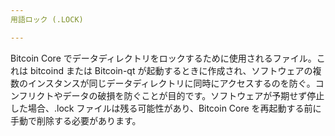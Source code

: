 ```yaml
---
用語ロック (.LOCK)

---
```

Bitcoin Core でデータディレクトリをロックするために使用されるファイル。これは bitcoind または Bitcoin-qt が起動するときに作成され、ソフトウェアの複数のインスタンスが同じデータディレクトリに同時にアクセスするのを防ぐ。コンフリクトやデータの破損を防ぐことが目的です。ソフトウェアが予期せず停止した場合、.lock ファイルは残る可能性があり、Bitcoin Core を再起動する前に手動で削除する必要があります。